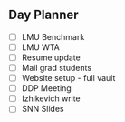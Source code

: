 ## Day Planner
- [ ] LMU Benchmark
- [ ] LMU WTA
- [ ] Resume update
- [ ] Mail grad students
- [ ] Website setup - full vault
- [ ] DDP Meeting
- [ ] Izhikevich write
- [ ] SNN Slides